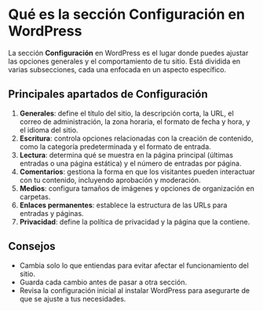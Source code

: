 # Qué es la sección Configuración en WordPress

La sección **Configuración** en WordPress es el lugar donde puedes ajustar las opciones generales y el comportamiento de tu sitio. Está dividida en varias subsecciones, cada una enfocada en un aspecto específico.

## Principales apartados de Configuración
1. **Generales**: define el título del sitio, la descripción corta, la URL, el correo de administración, la zona horaria, el formato de fecha y hora, y el idioma del sitio.
2. **Escritura**: controla opciones relacionadas con la creación de contenido, como la categoría predeterminada y el formato de entrada.
3. **Lectura**: determina qué se muestra en la página principal (últimas entradas o una página estática) y el número de entradas por página.
4. **Comentarios**: gestiona la forma en que los visitantes pueden interactuar con tu contenido, incluyendo aprobación y moderación.
5. **Medios**: configura tamaños de imágenes y opciones de organización en carpetas.
6. **Enlaces permanentes**: establece la estructura de las URLs para entradas y páginas.
7. **Privacidad**: define la política de privacidad y la página que la contiene.

## Consejos
- Cambia solo lo que entiendas para evitar afectar el funcionamiento del sitio.
- Guarda cada cambio antes de pasar a otra sección.
- Revisa la configuración inicial al instalar WordPress para asegurarte de que se ajuste a tus necesidades.

